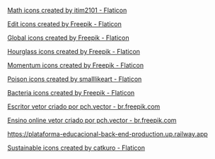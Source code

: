 <a href="https://www.flaticon.com/free-icons/math" title="math icons">Math icons created by itim2101 - Flaticon</a>

<a href="https://www.flaticon.com/free-icons/edit" title="edit icons">Edit icons created by Freepik - Flaticon</a>

<a href="https://www.flaticon.com/free-icons/global" title="global icons">Global icons created by Freepik - Flaticon</a>

<a href="https://www.flaticon.com/free-icons/hourglass" title="hourglass icons">Hourglass icons created by Freepik - Flaticon</a>

<a href="https://www.flaticon.com/free-icons/momentum" title="momentum icons">Momentum icons created by Freepik - Flaticon</a>

<a href="https://www.flaticon.com/free-icons/poison" title="poison icons">Poison icons created by smalllikeart - Flaticon</a>

<a href="https://www.flaticon.com/free-icons/bacteria" title="bacteria icons">Bacteria icons created by Freepik - Flaticon</a>

<a href="https://br.freepik.com/fotos-vetores-gratis/escritor">Escritor vetor criado por pch.vector - br.freepik.com</a>

<a href="https://br.freepik.com/fotos-vetores-gratis/ensino-online">Ensino online vetor criado por pch.vector - br.freepik.com</a>

https://plataforma-educacional-back-end-production.up.railway.app

<a href="https://www.flaticon.com/free-icons/sustainable" title="sustainable icons">Sustainable icons created by catkuro - Flaticon</a>